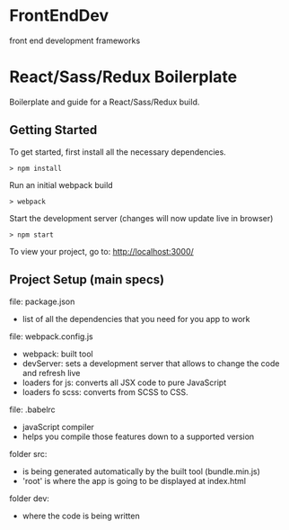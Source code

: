# FrontEndDev
front end development frameworks

# React/Sass/Redux Boilerplate

Boilerplate and guide for a React/Sass/Redux build.

## Getting Started

To get started, first install all the necessary dependencies.
```
> npm install
```

Run an initial webpack build
```
> webpack
```

Start the development server (changes will now update live in browser)
```
> npm start
```

To view your project, go to: [http://localhost:3000/](http://localhost:3000/)

## Project Setup (main specs)

file: package.json
- list of all the dependencies that you need for you app to work

file: webpack.config.js
- webpack: built tool
- devServer: sets a development server that allows to change the code and refresh live
- loaders for js: converts all JSX code to pure JavaScript
- loaders fo scss: converts from SCSS to CSS.

file: .babelrc
- javaScript compiler
- helps you compile those features down to a supported version

folder src:
- is being generated automatically by the built tool (bundle.min.js)
- 'root' is where the app is going to be displayed at index.html

folder dev:
- where the code is being written
